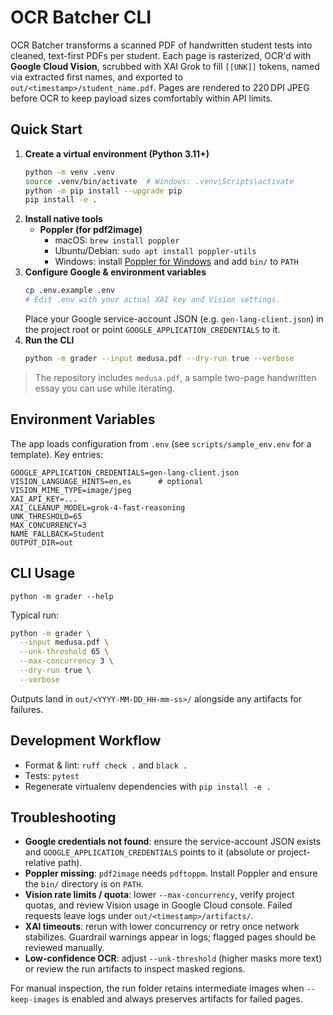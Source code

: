# OCR Batcher CLI

OCR Batcher transforms a scanned PDF of handwritten student tests into cleaned, text-first PDFs per student. Each page is rasterized, OCR'd with **Google Cloud Vision**, scrubbed with XAI Grok to fill `[[UNK]]` tokens, named via extracted first names, and exported to `out/<timestamp>/student_name.pdf`. Pages are rendered to 220 DPI JPEG before OCR to keep payload sizes comfortably within API limits.

## Quick Start

1. **Create a virtual environment (Python 3.11+)**  
   ```bash
   python -m venv .venv
   source .venv/bin/activate  # Windows: .venv\Scripts\activate
   python -m pip install --upgrade pip
   pip install -e .
   ```
2. **Install native tools**
   - **Poppler (for pdf2image)**
     - macOS: `brew install poppler`
     - Ubuntu/Debian: `sudo apt install poppler-utils`
     - Windows: install [Poppler for Windows](https://blog.alivate.com.au/poppler-windows/) and add `bin/` to `PATH`
3. **Configure Google & environment variables**
   ```bash
   cp .env.example .env
   # Edit .env with your actual XAI key and Vision settings.
   ```
   Place your Google service-account JSON (e.g. `gen-lang-client.json`) in the project root or point `GOOGLE_APPLICATION_CREDENTIALS` to it.
4. **Run the CLI**
   ```bash
   python -m grader --input medusa.pdf --dry-run true --verbose
   ```

> The repository includes `medusa.pdf`, a sample two-page handwritten essay you can use while iterating.

## Environment Variables

The app loads configuration from `.env` (see `scripts/sample_env.env` for a template). Key entries:

```
GOOGLE_APPLICATION_CREDENTIALS=gen-lang-client.json
VISION_LANGUAGE_HINTS=en,es      # optional
VISION_MIME_TYPE=image/jpeg
XAI_API_KEY=...
XAI_CLEANUP_MODEL=grok-4-fast-reasoning
UNK_THRESHOLD=65
MAX_CONCURRENCY=3
NAME_FALLBACK=Student
OUTPUT_DIR=out
```

## CLI Usage

```
python -m grader --help
```

Typical run:

```bash
python -m grader \
  --input medusa.pdf \
  --unk-threshold 65 \
  --max-concurrency 3 \
  --dry-run true \
  --verbose
```

Outputs land in `out/<YYYY-MM-DD_HH-mm-ss>/` alongside any artifacts for failures.

## Development Workflow

- Format & lint: `ruff check .` and `black .`
- Tests: `pytest`
- Regenerate virtualenv dependencies with `pip install -e .`

## Troubleshooting

- **Google credentials not found**: ensure the service-account JSON exists and `GOOGLE_APPLICATION_CREDENTIALS` points to it (absolute or project-relative path).
- **Poppler missing**: `pdf2image` needs `pdftoppm`. Install Poppler and ensure the `bin/` directory is on `PATH`.
- **Vision rate limits / quota**: lower `--max-concurrency`, verify project quotas, and review Vision usage in Google Cloud console. Failed requests leave logs under `out/<timestamp>/artifacts/`.
- **XAI timeouts**: rerun with lower concurrency or retry once network stabilizes. Guardrail warnings appear in logs; flagged pages should be reviewed manually.
- **Low-confidence OCR**: adjust `--unk-threshold` (higher masks more text) or review the run artifacts to inspect masked regions.

For manual inspection, the run folder retains intermediate images when `--keep-images` is enabled and always preserves artifacts for failed pages.
